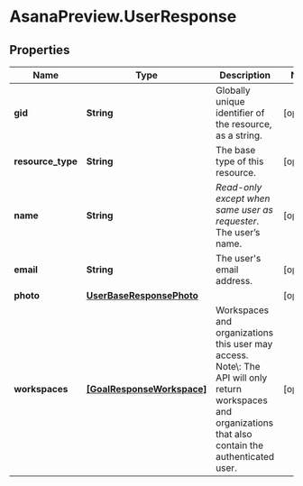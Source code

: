 # AsanaPreview.UserResponse

## Properties
Name | Type | Description | Notes
------------ | ------------- | ------------- | -------------
**gid** | **String** | Globally unique identifier of the resource, as a string. | [optional] 
**resource_type** | **String** | The base type of this resource. | [optional] 
**name** | **String** | *Read-only except when same user as requester*. The user’s name. | [optional] 
**email** | **String** | The user&#x27;s email address. | [optional] 
**photo** | [**UserBaseResponsePhoto**](UserBaseResponsePhoto.md) |  | [optional] 
**workspaces** | [**[GoalResponseWorkspace]**](GoalResponseWorkspace.md) | Workspaces and organizations this user may access. Note\\: The API will only return workspaces and organizations that also contain the authenticated user. | [optional] 

